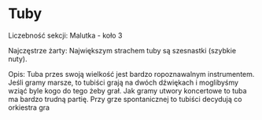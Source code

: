 # Tuby

Liczebność sekcji: Malutka - koło 3

Najczęstrze żarty: Największym strachem tuby są szesnastki (szybkie nuty).

Opis: Tuba przes swoją wielkość jest bardzo ropoznawalnym instrumentem. Jeśli gramy marsze, to tubiści grają na dwóch dźwiękach i moglibyśmy wziąć byle kogo do tego żeby grał. Jak gramy utwory koncertowe to tuba ma bardzo trudną partię. Przy grze spontanicznej to tubiści decydują co orkiestra gra